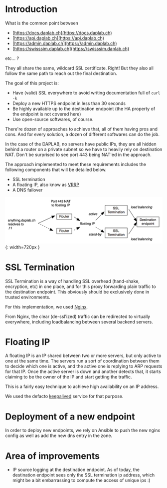 # Introduction

What is the common point between

* [https://docs.daplab.ch](https://docs.daplab.ch)
* [https://api.daplab.ch](https://api.daplab.ch)
* [https://admin.daplab.ch](https://admin.daplab.ch)
* [https://swisssim.daplab.ch](https://swisssim.daplab.ch)

etc... ?

They all share the same, wildcard SSL certificate. Right! But they also all follow the same path to reach out the final destination.

The goal of this project is:

* Have (valid) SSL everywhere to avoid writing documentation full of `curl -k`
* Deploy a new HTTPS endpoint in less than 30 seconds
* Be highly available up to the destination endpoint (the HA property of the endpoint is not covered here)
* Use open-source softwares, of course.

There're dozen of approaches to achieve that, all of them having pros and cons. And for every solution, a dozen
of different softwares can do the job.

In the case of the DAPLAB, no servers have public IPs, they are all hidden behind a router on a private subnet
so we have to heavily rely on destination NAT. Don't be surprised to see port 443 being NAT'ed in the approach.

The approach implemented to meet these requirements includes the following components that will be detailed below.

* SSL termination
* A floating IP, also know as [VRRP](https://en.wikipedia.org/wiki/Virtual_Router_Redundancy_Protocol)
* A DNS failover

![HTTPS High Availability](https-ha.png){: width=720px }

# SSL Termination

SSL Termination is a way of handling SSL overhead (hand-shake, encryption, etc) in one place, and for this proxy
forwarding plain traffic to the destination endpoint. This obviously should be exclusively done in trusted environments.

For this implementation, we used [Nginx](http://nginx.org/).

From Nginx, the clear (de-ssl'ized) traffic can be redirected to virtually everywhere, including
loadbalancing between several backend servers.

# Floating IP

A floating IP is an IP shared between two or more servers, but only active to one at the same time. The servers
run a sort of coordination between them to decide which one is active, and the active one is replying to
ARP requests for that IP.
Once the active server is down and another detects that, it starts claiming to be the owner of the IP and start
getting the traffic.

This is a fairly easy technique to achieve high availability on an IP address.

We used the defacto [keepalived](http://keepalived.org/) service for that purpose.

# Deployment of a new endpoint

In order to deploy new endpoints, we rely on Ansible to push the new nginx config as well as add the new dns entry in the zone.

# Area of improvements

* IP source logging at the destination endpoint. As of today, the destination endpoint sees only the SSL termination
  ip address, which might be a bit embarrassing to compute the access of unique ips :)
